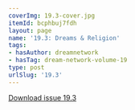 ```yaml
---
coverImg: 19.3-cover.jpg
itemId: bcphbuj7fdh
layout: page
name: '19.3: Dreams & Religion'
tags:
- hasAuthor: dreamnetwork
- hasTag: dream-network-volume-19
type: post
urlSlug: '19.3'
---
```

<a href="../files/pdfs/Volume_19/19.3-Dream-Network-Vol-19-No-3.pdf" download="">Download issue 19.3</a>